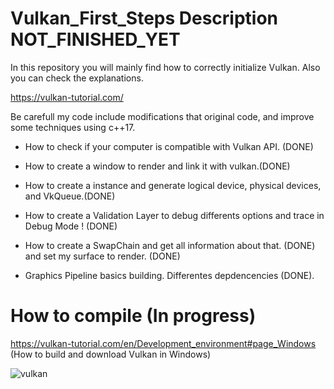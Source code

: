 # Vulkan_First_Steps Description NOT_FINISHED_YET 


In this repository you will mainly find how to correctly initialize Vulkan. Also you can check the explanations. 

https://vulkan-tutorial.com/

Be carefull my code include modifications that original code, and improve some techniques using c++17. 

- How to check if your computer is compatible with Vulkan API. (DONE)

- How to create a window to render and link it with vulkan.(DONE)

- How to create a instance and generate logical device, physical devices, and VkQueue.(DONE) 

- How to create a Validation Layer to debug differents options and trace in Debug Mode ! (DONE) 

- How to create a SwapChain and get all information about that. (DONE) and set my surface to render. (DONE)

- Graphics Pipeline basics building. Differentes depdencencies (DONE). 

# How to compile (In progress) 

https://vulkan-tutorial.com/en/Development_environment#page_Windows (How to build and download Vulkan in Windows)

![vulkan](https://user-images.githubusercontent.com/105669319/177838560-4f14f3a3-90dd-4ca8-ad3d-5f4843da9ace.JPG)

